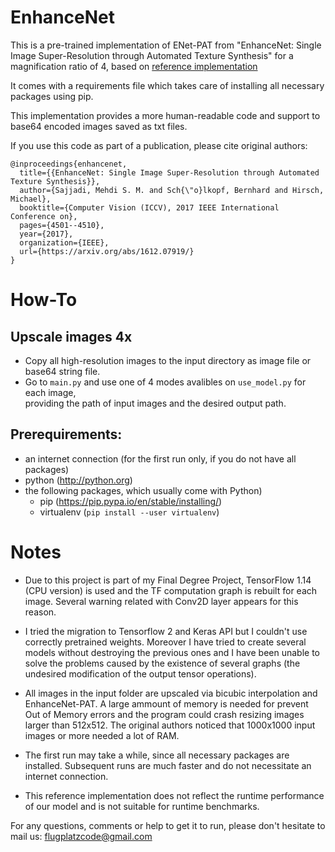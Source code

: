 # EnhanceNet

This is a pre-trained implementation of ENet-PAT from "EnhanceNet:
Single Image Super-Resolution through Automated Texture Synthesis" for a
magnification ratio of 4, based on [reference implementation](https://github.com/msmsajjadi/EnhanceNet-Code)

It comes with a requirements file which takes care of installing all necessary packages
using pip.

This implementation provides a more human-readable code and support to base64 encoded images saved as txt files.

If you use this code as part of a publication, please cite original authors:

```
@inproceedings{enhancenet,
  title={{EnhanceNet: Single Image Super-Resolution through Automated Texture Synthesis}},
  author={Sajjadi, Mehdi S. M. and Sch{\"o}lkopf, Bernhard and Hirsch, Michael},
  booktitle={Computer Vision (ICCV), 2017 IEEE International Conference on},
  pages={4501--4510},
  year={2017},
  organization={IEEE},
  url={https://arxiv.org/abs/1612.07919/}
}
```

# How-To

## Upscale images 4x
  - Copy all high-resolution images to the input directory as image file or base64 string file.
  - Go to `main.py` and use one of 4 modes avalibles on `use_model.py` for each image,  
  providing the path of input images and the desired output path.


## Prerequirements:
  - an internet connection (for the first run only, if you do not have all
    packages)
  - python (<http://python.org>)
  - the following packages, which usually come with Python)
      - pip (<https://pip.pypa.io/en/stable/installing/>)
      - virtualenv (`pip install --user virtualenv`)

# Notes

- Due to this project is part of my Final Degree Project, TensorFlow 1.14 (CPU version) is used and the TF
  computation graph is rebuilt for each image. Several warning related with Conv2D layer appears for this reason.
  
-  I tried the migration to Tensorflow 2 and Keras API but I couldn't use correctly pretrained weights.
  Moreover I have tried to create several models without destroying the previous ones 
  and I have been unable to solve the problems caused by the existence of several graphs
  (the undesired modification of the output tensor operations).

- All images in the input folder are upscaled via bicubic interpolation and EnhanceNet-PAT. 
  A large ammount of memory is needed for prevent Out of Memory errors 
  and the program could crash resizing images larger than 512x512.
  The original authors noticed that 1000x1000 input images or more needed a lot of RAM.


- The first run may take a while, since all necessary packages are installed.
  Subsequent runs are much faster and do not necessitate an internet connection.


- This reference implementation does not reflect the runtime performance of our model and is not suitable for
  runtime benchmarks.


For any questions, comments or help to get it to run, please don't hesitate to
mail us: [flugplatzcode@gmail.com](mailto:flugplatzcode@gmail.com)